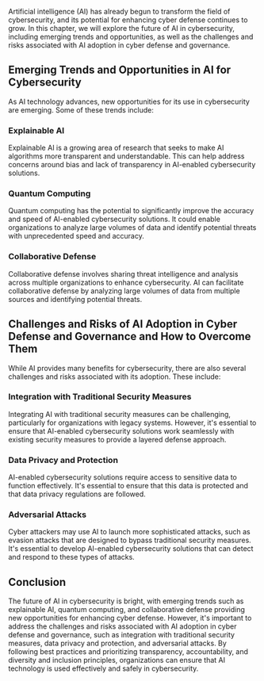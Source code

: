 
Artificial intelligence (AI) has already begun to transform the field of cybersecurity, and its potential for enhancing cyber defense continues to grow. In this chapter, we will explore the future of AI in cybersecurity, including emerging trends and opportunities, as well as the challenges and risks associated with AI adoption in cyber defense and governance.

Emerging Trends and Opportunities in AI for Cybersecurity
---------------------------------------------------------

As AI technology advances, new opportunities for its use in cybersecurity are emerging. Some of these trends include:

### Explainable AI

Explainable AI is a growing area of research that seeks to make AI algorithms more transparent and understandable. This can help address concerns around bias and lack of transparency in AI-enabled cybersecurity solutions.

### Quantum Computing

Quantum computing has the potential to significantly improve the accuracy and speed of AI-enabled cybersecurity solutions. It could enable organizations to analyze large volumes of data and identify potential threats with unprecedented speed and accuracy.

### Collaborative Defense

Collaborative defense involves sharing threat intelligence and analysis across multiple organizations to enhance cybersecurity. AI can facilitate collaborative defense by analyzing large volumes of data from multiple sources and identifying potential threats.

Challenges and Risks of AI Adoption in Cyber Defense and Governance and How to Overcome Them
--------------------------------------------------------------------------------------------

While AI provides many benefits for cybersecurity, there are also several challenges and risks associated with its adoption. These include:

### Integration with Traditional Security Measures

Integrating AI with traditional security measures can be challenging, particularly for organizations with legacy systems. However, it's essential to ensure that AI-enabled cybersecurity solutions work seamlessly with existing security measures to provide a layered defense approach.

### Data Privacy and Protection

AI-enabled cybersecurity solutions require access to sensitive data to function effectively. It's essential to ensure that this data is protected and that data privacy regulations are followed.

### Adversarial Attacks

Cyber attackers may use AI to launch more sophisticated attacks, such as evasion attacks that are designed to bypass traditional security measures. It's essential to develop AI-enabled cybersecurity solutions that can detect and respond to these types of attacks.

Conclusion
----------

The future of AI in cybersecurity is bright, with emerging trends such as explainable AI, quantum computing, and collaborative defense providing new opportunities for enhancing cyber defense. However, it's important to address the challenges and risks associated with AI adoption in cyber defense and governance, such as integration with traditional security measures, data privacy and protection, and adversarial attacks. By following best practices and prioritizing transparency, accountability, and diversity and inclusion principles, organizations can ensure that AI technology is used effectively and safely in cybersecurity.

